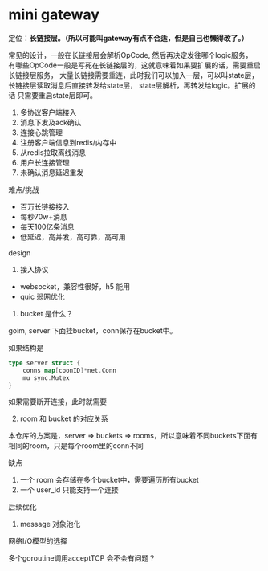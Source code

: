 mini gateway
======

定位：**长链接层。（所以可能叫gateway有点不合适，但是自己也懒得改了。）**

常见的设计，一般在长链接层会解析OpCode, 然后再决定发往哪个logic服务，
有哪些OpCode一般是写死在长链接层的，这就意味着如果要扩展的话，需要重启长链接层服务，
大量长链接需要重连，此时我们可以加入一层，可以叫state层，长链接层读取消息后直接转发给state层，
state层解析，再转发给logic。扩展的话 只需要重启state层即可。

1. 多协议客户端接⼊
2. 消息下发及ack确认
3. 连接⼼跳管理
4. 注册客户端信息到redis/内存中
5. 从redis拉取离线消息
6. ⽤户⻓连接管理
7. 未确认消息延迟重发

难点/挑战
- 百万长链接接入
- 每秒70w+消息
- 每天100亿条消息
- 低延迟，高并发，高可靠，高可用

design
1. 接入协议
- websocket，兼容性很好，h5 能用
- quic 弱网优化


1. bucket 是什么？

goim, server 下面挂bucket，conn保存在bucket中。

如果结构是
```go
type server struct {
	conns map[coonID]*net.Conn
	mu sync.Mutex
}
```
如果需要断开连接，此时就需要

2. room 和 bucket 的对应关系

本仓库的方案是，server => buckets => rooms，所以意味着不同buckets下面有相同的room，只是每个room里的conn不同

缺点
1. 一个 room 会存储在多个bucket中，需要遍历所有bucket
2. 一个 user_id 只能支持一个连接

后续优化
1. message 对象池化

网络I/O模型的选择


多个goroutine调用acceptTCP 会不会有问题？
